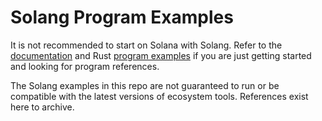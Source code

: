# Solang Program Examples

It is not recommended to start on Solana with Solang. Refer to the [documentation](https://solana.com/docs) and Rust [program examples](https://github.com/solana-developers/program-examples) if you are just getting started and looking for program references.

The Solang examples in this repo are not guaranteed to run or be compatible with the latest versions of ecosystem tools. References exist here to archive.
